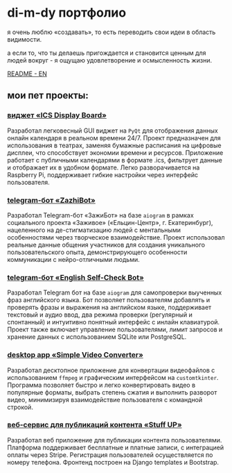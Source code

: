 # di-m-dy портфолио

я очень люблю «создавать», то есть переводить свои идеи в область видимости.

а если то, что ты делаешь пригождается и становится ценным для людей вокруг - я ощущаю удовлетворение и осмысленность жизни.

[README - EN](README.md)

## мои пет проекты:

### [виджет «ICS Display Board»](https://github.com/di-m-dy/ics_display_board.git)
Разработал легковесный GUI виджет на `PyQt` для отображения данных онлайн календаря в реальном времени 24/7. Проект предназначен для использования в театрах, заменяя бумажные расписания на цифровые дисплеи, что способствует экономии времени и ресурсов. Приложение работает с публичными календарями в формате .ics, фильтрует данные и отображает их в удобном формате. Легко разворачивается на Raspberry Pi, поддерживает гибкие настройки через интерфейс пользователя.

### [telegram-бот «ZazhiBot»](https://github.com/di-m-dy/ZazhiBot_Demo.git)
Разработал Telegram-бот «ЗажиБот» на базе `aiogram` в рамках социального проекта «Заживое» («Ельцин-Центр», г. Екатеринбург), нацеленного на де-стигматизацию людей с ментальными особенностями через творческое взаимодействие. Проект использовал реальные данные общения участников для создания уникального пользовательского опыта, демонстрирующего особенности коммуникации с нейро-отличными людьми.

### [telegram-бот «English Self-Check Bot»](https://github.com/di-m-dy/EnglishSelfCheck_Bot_demo.git)
Разработал Telegram бот на базе `aiogram` для самопроверки выученных фраз английского языка. Бот позволяет пользователям добавлять и проверять фразы и выражения на английском языке, поддерживает текстовый и аудио ввод, два режима проверки (регулярный и спонтанный) и интуитивно понятный интерфейс с инлайн клавиатурой. Проект также включает управление пользователями, лимит запросов и хранение данных с использованием SQLite или PostgreSQL.

### [desktop app «Simple Video Converter»](https://github.com/di-m-dy/Video_Converter.git)
Разработал десктопное приложение для конвертации видеофайлов с использованием `ffmpeg` и графическим интерфейсом на `customtkinter`. Программа позволяет быстро и легко конвертировать видео в популярные форматы, выбрать степень сжатия и выполнить разворот видео, минимизируя взаимодействие пользователя с командной строкой.

### [веб-сервис для публикаций контента «Stuff UP»](https://gitlab.com/di-m-dy/staff_up.git)
Разработал веб приложение для публикации контента пользователями. Платформа поддерживает бесплатные и платные записи, с интеграцией оплаты через Stripe. Регистрация пользователей осуществляется по номеру телефона. Фронтенд построен на Django templates и Bootstrap.
